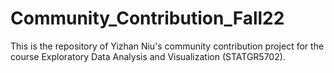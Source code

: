 # Community_Contribution_Fall22
This is the repository of Yizhan Niu's community contribution project for the course Exploratory Data Analysis and Visualization (STATGR5702).  
